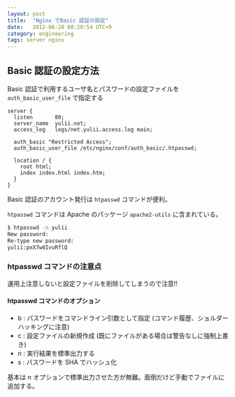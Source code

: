 ```yaml
---
layout: post
title:  "Nginx でBasic 認証の設定"
date:   2012-06-28 08:20:54 UTC+9
category: engineering
tags: server nginx
---
```


## Basic 認証の設定方法

Basic 認証で利用するユーザ名とパスワードの設定ファイルを `auth_basic_user_file` で指定する

```
server {
  listen       80;
  server_name  yulii.net;
  access_log   logs/net.yulii.access.log main;

  auth_basic "Restricted Access";
  auth_basic_user_file /etc/nginx/conf/auth_basic/.htpasswd;

  location / {
    root html;
    index index.html index.htm;
  }
}
```

Basic 認証のアカウント発行は `htpasswd` コマンドが便利。

`htpasswd` コマンドは Apache のパッケージ `apache2-utils` に含まれている。

```sh
$ htpasswd -n yulii
New password:
Re-type new password:
yulii:pxX7w0IvuRflQ
```

### htpasswd コマンドの注意点

運用上注意しないと設定ファイルを削除してしまうので注意!!

#### htpasswd コマンドのオプション

- b : パスワードをコマンドライン引数として指定 (コマンド履歴、ショルダーハッキングに注意)
- c : 設定ファイルの新規作成 (既にファイルがある場合は警告なしに強制上書き)
- n : 実行結果を標準出力する
- s : パスワードを SHA でハッシュ化

基本は n オプションで標準出力させた方が無難。面倒だけど手動でファイルに追加する。
